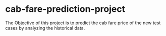 # cab-fare-prediction-project
The Objective of this project is to predict the cab fare price of the new test cases by analyzing the  historical data.
